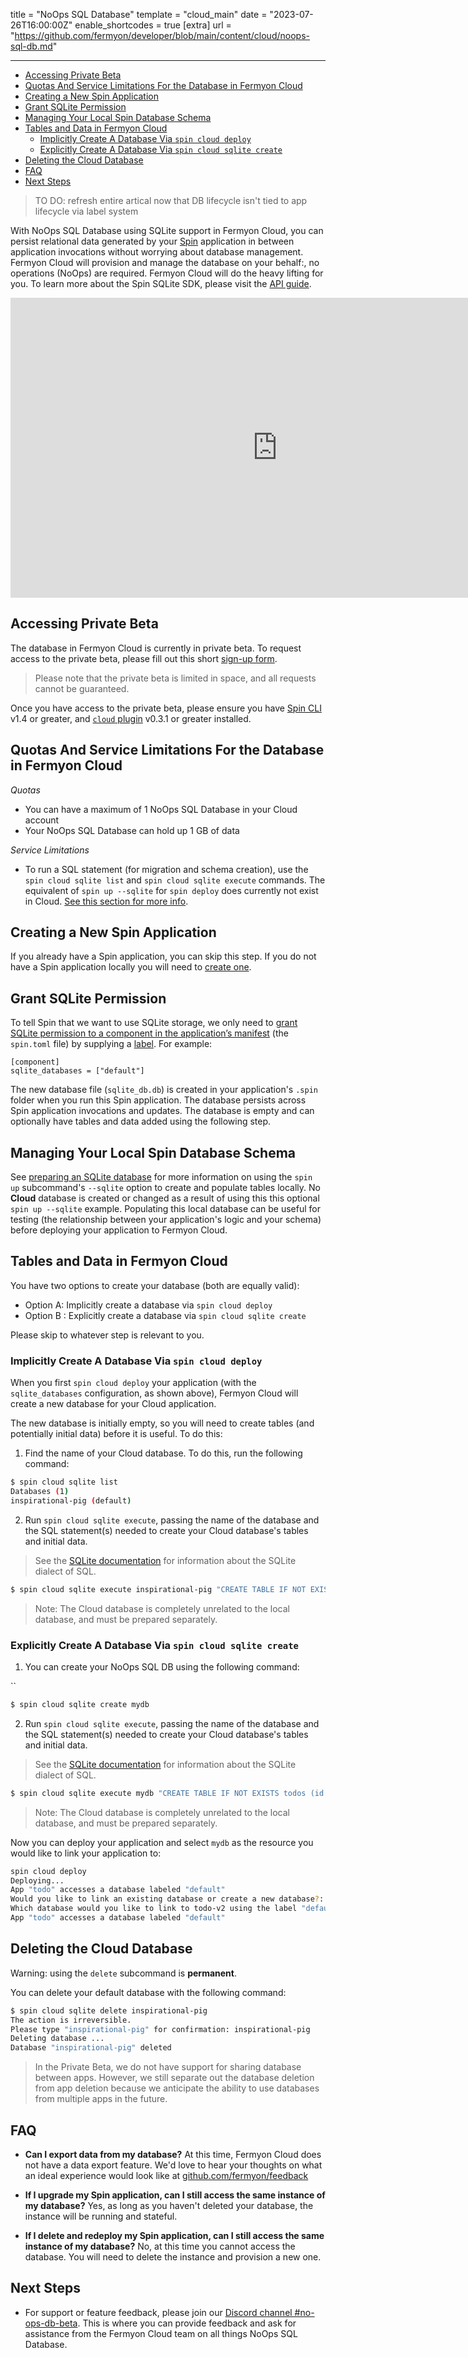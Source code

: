 title = "NoOps SQL Database"
template = "cloud_main"
date = "2023-07-26T16:00:00Z"
enable_shortcodes = true
[extra]
url = "https://github.com/fermyon/developer/blob/main/content/cloud/noops-sql-db.md"

---

- [Accessing Private Beta](#accessing-private-beta)
- [Quotas And Service Limitations For the Database in Fermyon Cloud](#quotas-and-service-limitations-for-the-database-in-fermyon-cloud)
- [Creating a New Spin Application](#creating-a-new-spin-application)
- [Grant SQLite Permission](#grant-sqlite-permission)
- [Managing Your Local Spin Database Schema](#managing-your-local-spin-database-schema)
- [Tables and Data in Fermyon Cloud](#tables-and-data-in-fermyon-cloud)
  - [Implicitly Create A Database Via `spin cloud deploy`](#implicitly-create-a-database-via-spin-cloud-deploy)
  - [Explicitly Create A Database Via `spin cloud sqlite create`](#explicitly-create-a-database-via-spin-cloud-sqlite-create)
- [Deleting the Cloud Database](#deleting-the-cloud-database)
- [FAQ](#faq)
- [Next Steps](#next-steps)

> TO DO: refresh entire artical now that DB lifecycle isn't tied to app lifecycle via label system

With NoOps SQL Database using SQLite support in Fermyon Cloud, you can persist relational data generated by your [Spin](../spin/install.md) application in between application invocations without worrying about database management. Fermyon Cloud will provision and manage the database on your behalf:, no operations (NoOps) are required. Fermyon Cloud will do the heavy lifting for you. To learn more about the Spin SQLite SDK, please visit the [API guide](../spin/sqlite-api-guide.md).

<iframe width="854" height="480" src="https://www.youtube.com/embed/buwr66oRPbU" title="YouTube video player" frameborder="0" allow="accelerometer; autoplay; clipboard-write; encrypted-media; gyroscope; picture-in-picture; web-share" allowfullscreen></iframe>

## Accessing Private Beta

The database in Fermyon Cloud is currently in private beta. To request access to the private beta, please fill out this short [sign-up form](https://fibsu0jcu2g.typeform.com/to/Brv12FI0#hubspot_utk=xxxxx&hubspot_page_name=xxxxx&hubspot_page_url=xxxxx).
 
> Please note that the private beta is limited in space, and all requests cannot be guaranteed. 

Once you have access to the private beta, please ensure you have [Spin CLI](./cli-reference.md) v1.4 or greater, and [`cloud` plugin](https://github.com/fermyon/cloud-plugin) v0.3.1 or greater installed. 

## Quotas And Service Limitations For the Database in Fermyon Cloud

*Quotas* 
* You can have a maximum of 1 NoOps SQL Database in your Cloud account
* Your NoOps SQL Database can hold up 1 GB of data

*Service Limitations*
* To run a SQL statement (for migration and schema creation), use the `spin cloud sqlite list` and `spin cloud sqlite execute` commands. The equivalent of `spin up --sqlite` for `spin deploy` does currently not exist in Cloud. [See this section for more info](#tables-and-data-in-fermyon-cloud).

## Creating a New Spin Application

If you already have a Spin application, you can skip this step. If you do not have a Spin application locally you will need to [create one](/spin/quickstart#create-your-first-application).

## Grant SQLite Permission

To tell Spin that we want to use SQLite storage, we only need to [grant SQLite permission to a component in the application’s manifest](/spin/sqlite-api-guide#granting-sqlite-database-permissions-to-components) (the `spin.toml` file) by supplying a [label](labels.md). For example:

```
[component]
sqlite_databases = ["default"]
```

The new database file (`sqlite_db.db`) is created in your application's `.spin` folder when you run this Spin application. The database persists across Spin application invocations and updates. The database is empty and can optionally have tables and data added using the following step.

## Managing Your Local Spin Database Schema

See [preparing an SQLite database](https://developer.fermyon.com/spin/sqlite-api-guide#preparing-an-sqlite-database) for more information on using the `spin up` subcommand's `--sqlite` option to create and populate tables locally. No **Cloud** database is created or changed as a result of using this this optional `spin up --sqlite` example. Populating this local database can be useful for testing (the relationship between your application's logic and your schema) before deploying your application to Fermyon Cloud.

## Tables and Data in Fermyon Cloud

You have two options to create your database (both are equally valid):
* Option A: Implicitly create a database via `spin cloud deploy`
* Option B : Explicitly create a database via `spin cloud sqlite create` 

Please skip to whatever step is relevant to you. 

### Implicitly Create A Database Via `spin cloud deploy`

When you first `spin cloud deploy` your application (with the `sqlite_databases` configuration, as shown above), Fermyon Cloud will create a new database for your Cloud application.

The new database is initially empty, so you will need to create tables (and potentially initial data) before it is useful.  To do this:

1. Find the name of your Cloud database. To do this, run the following command:

<!-- @selectiveCpy -->

```bash
$ spin cloud sqlite list
Databases (1)
inspirational-pig (default)
```

2. Run `spin cloud sqlite execute`, passing the name of the database and the SQL statement(s) needed to create your Cloud database's tables and initial data.

> See the [SQLite documentation](https://www.sqlite.org/lang.html) for information about the SQLite dialect of SQL.

<!-- @selectiveCpy -->

```bash
$ spin cloud sqlite execute inspirational-pig "CREATE TABLE IF NOT EXISTS todos (id INTEGER PRIMARY KEY AUTOINCREMENT,description TEXT NOT NULL,due_date DATE,starred BOOLEAN DEFAULT 0,is_completed BOOLEAN DEFAULT 0)"
```

> Note: The Cloud database is completely unrelated to the local database, and must be prepared separately.

### Explicitly Create A Database Via `spin cloud sqlite create`

1. You can create your NoOps SQL DB using the following command:

``<!-- @selectiveCpy -->

```bash
$ spin cloud sqlite create mydb
```

2. Run `spin cloud sqlite execute`, passing the name of the database and the SQL statement(s) needed to create your Cloud database's tables and initial data.

> See the [SQLite documentation](https://www.sqlite.org/lang.html) for information about the SQLite dialect of SQL.

<!-- @selectiveCpy -->

```bash
$ spin cloud sqlite execute mydb "CREATE TABLE IF NOT EXISTS todos (id INTEGER PRIMARY KEY AUTOINCREMENT,description TEXT NOT NULL,due_date DATE,starred BOOLEAN DEFAULT 0,is_completed BOOLEAN DEFAULT 0)"
```

> Note: The Cloud database is completely unrelated to the local database, and must be prepared separately.

Now you can deploy your application and select `mydb` as the resource you would like to link your application to: 

```bash
spin cloud deploy
Deploying...
App "todo" accesses a database labeled "default"
Would you like to link an existing database or create a new database?: Use an existing database and link app to it
Which database would you like to link to todo-v2 using the label "default": mydb
App "todo" accesses a database labeled "default"
```

## Deleting the Cloud Database

Warning: using the `delete` subcommand is **permanent**. 

You can delete your default database with the following command:

<!-- @selectiveCpy -->

```bash
$ spin cloud sqlite delete inspirational-pig
The action is irreversible.
Please type "inspirational-pig" for confirmation: inspirational-pig
Deleting database ...
Database "inspirational-pig" deleted
```

> In the Private Beta, we do not have support for sharing database between apps. However, we still separate out the database deletion from app deletion because we anticipate the ability to use databases from multiple apps in the future.

## FAQ

- **Can I export data from my database?**
At this time, Fermyon Cloud does not have a data export feature. We'd love to hear your thoughts on what an ideal experience would look like at [github.com/fermyon/feedback](https://github.com/fermyon/feedback)

- **If I upgrade my Spin application, can I still access the same instance of my database?**
Yes, as long as you haven't deleted your database, the instance will be running and stateful. 

- **If I delete and redeploy my Spin application, can I still access the same instance of my database?**
No, at this time you cannot access the database. You will need to delete the instance and provision a new one. 

## Next Steps

* For support or feature feedback, please join our [Discord channel #no-ops-db-beta](https://discord.gg/XxkZvsya). This is where you can provide feedback and ask for assistance from the Fermyon Cloud team on all things NoOps SQL Database. 
